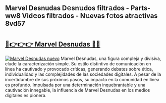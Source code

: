 ## Marvel Desnudas D𝚎sn𝚞dos filtr𝚊dos - Parts-ww8 Vid𝚎os filtr𝚊dos - N𝚞evas f𝚘tos atr𝚊ctivas 8vd57

# <h2><a href="http://mb4w0ia.tromn.icu/?c=Marvel+Desnudas">🔗👉👉👉 Marvel Desnudas 🔗🔗</a></h2>

[![Marvel Desnudas nuevo](https://i.imgur.com/pEAQMta.gif)](http://mb4w0ia.tromn.icu/?c=Marvel+Desnudas)
Marvel Desnudas, una figura compleja y divisiva, elude la caracterización simple. Su estilo distintivo de comunicación en línea ha cautivado y provocado críticas, generando debates sobre ética, individualidad y las complejidades de las sociedades digitales. A pesar de la incertidumbre de sus próximos pasos, su impacto en la comunidad en línea es profundo. Impulsada por una determinación inquebrantable y una cautivación innegable, la influencia de Marvel Desnudas en los medios digitales es pionera.
